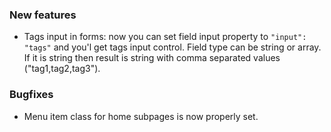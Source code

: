 ### New features
- Tags input in forms: now you can set field input property to `"input": "tags"` and you'l get tags input control. Field type can be string or array. If it is string then result is string with comma separated values ("tag1,tag2,tag3"). 
### Bugfixes
- Menu item class for home subpages is now properly set.
